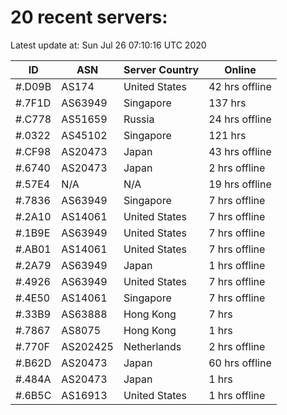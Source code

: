 # 20 recent servers:

Latest update at: Sun Jul 26 07:10:16 UTC 2020

| ID | ASN | Server Country | Online |
| -- | --- | -------------- | ------ |
| #.D09B | AS174 | United States | 42 hrs offline |
| #.7F1D | AS63949 | Singapore | 137 hrs |
| #.C778 | AS51659 | Russia | 24 hrs offline |
| #.0322 | AS45102 | Singapore | 121 hrs |
| #.CF98 | AS20473 | Japan | 43 hrs offline |
| #.6740 | AS20473 | Japan | 2 hrs offline |
| #.57E4 | N/A | N/A | 19 hrs offline |
| #.7836 | AS63949 | Singapore | 7 hrs offline |
| #.2A10 | AS14061 | United States | 7 hrs offline |
| #.1B9E | AS63949 | United States | 7 hrs offline |
| #.AB01 | AS14061 | United States | 7 hrs offline |
| #.2A79 | AS63949 | Japan | 1 hrs offline |
| #.4926 | AS63949 | United States | 7 hrs offline |
| #.4E50 | AS14061 | Singapore | 7 hrs offline |
| #.33B9 | AS63888 | Hong Kong | 7 hrs |
| #.7867 | AS8075 | Hong Kong | 1 hrs |
| #.770F | AS202425 | Netherlands | 2 hrs offline |
| #.B62D | AS20473 | Japan | 60 hrs offline |
| #.484A | AS20473 | Japan | 1 hrs |
| #.6B5C | AS16913 | United States | 1 hrs offline |

